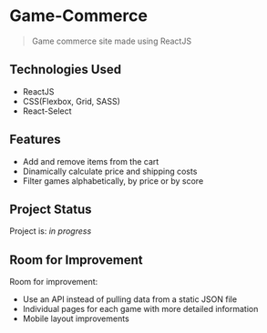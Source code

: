 # Game-Commerce

> Game commerce site made using ReactJS

## Technologies Used

- ReactJS
- CSS(Flexbox, Grid, SASS)
- React-Select

## Features

- Add and remove items from the cart
- Dinamically calculate price and shipping costs
- Filter games alphabetically, by price or by score

## Project Status

Project is: _in progress_

## Room for Improvement

Room for improvement:

- Use an API instead of pulling data from a static JSON file
- Individual pages for each game with more detailed information
- Mobile layout improvements

